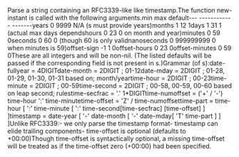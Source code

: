 Parse a string containing an RFC3339-like like timestamp.The function new-instant is called with the following arguments.min  max           default---  ------------  -------years          0           9999      N/A (s must provide years)months         1             12        1days           1             31        1 (actual max days dependshours          0             23        0  on month and year)minutes        0             59        0seconds        0             60        0 (though 60 is only validnanoseconds    0      999999999        0  when minutes is 59)offset-sign   -1              1        0offset-hours   0             23        0offset-minutes 0             59        0These are all integers and will be non-nil. (The listed defaults
will be passed if the corresponding field is not present in s.)Grammar (of s):date-fullyear   = 4DIGITdate-month      = 2DIGIT  ; 01-12date-mday       = 2DIGIT  ; 01-28, 01-29, 01-30, 01-31 based on; month/yeartime-hour       = 2DIGIT  ; 00-23time-minute     = 2DIGIT  ; 00-59time-second     = 2DIGIT  ; 00-58, 00-59, 00-60 based on leap second; rulestime-secfrac    = '.' 1*DIGITtime-numoffset  = ('+' / '-') time-hour ':' time-minutetime-offset     = 'Z' / time-numoffsettime-part       = time-hour [ ':' time-minute [ ':' time-second[time-secfrac] [time-offset] ] ]timestamp       = date-year [ '-' date-month [ '-' date-mday[ 'T' time-part ] ] ]Unlike RFC3339:- we only parse the timestamp format- timestamp can elide trailing components- time-offset is optional (defaults to +00:00)Though time-offset is syntactically optional, a missing time-offset
will be treated as if the time-offset zero (+00:00) had been
specified.
